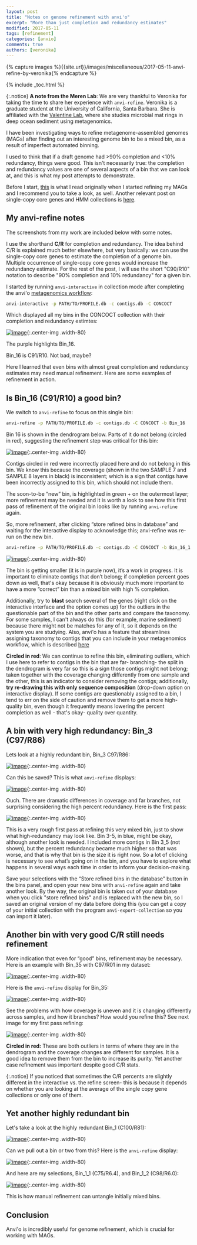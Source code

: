 ```yaml
---
layout: post
title: "Notes on genome refinement with anvi'o"
excerpt: "More than just completion and redundancy estimates"
modified: 2017-05-11
tags: [refinement]
categories: [anvio]
comments: true
authors: [veronika]
---
```


{% capture images %}{{site.url}}/images/miscellaneous/2017-05-11-anvi-refine-by-veronika{% endcapture %}

{% include _toc.html %}

{:.notice}
**A note from the Meren Lab**: We are very thankful to Veronika for taking the time to share her experience with `anvi-refine`. Veronika is a graduate student at the University of California, Santa Barbara. She is affiliated with the [Valentine Lab](http://methane.geol.ucsb.edu/Home.html), where she studies microbial mat rings in deep ocean sediment using metagenomics.

I have been investigating ways to refine metagenome-assembled genomes (MAGs) after finding out an interesting genome bin to be a mixed bin, as a result of imperfect automated binning.

I used to think that if a draft genome had >90% completion and <10% redundancy, things were good. This isn't necessarily true: the completion and redundancy values are one of several aspects of a bin that we can look at, and this is what my post attempts to demonstrate. 

Before I start, [this](http://merenlab.org/2015/05/11/anvi-refine/) is what I read originally when I started refining my MAGs and I recommend you to take a look, as well. Another relevant post on single-copy core genes and HMM collections is [here](http://merenlab.org/2016/05/21/archaeal-single-copy-genes/).
 
## My anvi-refine notes

The screenshots from my work are included below with some notes.

I use the shorthand **C/R** for completion and redundancy. The idea behind C/R is explained much better elsewhere, but very basically: we can use the single-copy core genes to estimate the completion of a genome bin. Multiple occurrence of single-copy core genes would increase the redundancy estimate. For the rest of the post, I will use the short "C90/R10" notation to describe "90% completion and 10% redundancy" for a given bin. 
  
I started by running `anvi-interactive` in collection mode after completing the anvi'o [metagenomics workflow](http://merenlab.org/2016/06/22/anvio-tutorial-v2/):


``` bash
anvi-interactive -p PATH/TO/PROFILE.db -c contigs.db -C CONCOCT
```

Which displayed all my bins in the CONCOCT collection with their completion and redundancy estimtes:

[![image]({{images}}/Image_1.png)]({{images}}/Image_1.png){:.center-img .width-80}

The purple highlights Bin_16.
Bin_16 is C91/R10. Not bad, maybe?

Here I learned that even bins with almost great completion and redundancy estimates may need manual refinement. Here are some examples of refinement in action.
## Is Bin_16 (C91/R10) a good bin?

We switch to `anvi-refine` to focus on this single bin:

``` bash
anvi-refine -p PATH/TO/PROFILE.db -c contigs.db -C CONCOCT -b Bin_16
```

Bin 16 is shown in the dendrogram below. Parts of it do not belong (circled  in red), suggesting the refinement step was critical for this bin:[![image]({{images}}/Image_2.png)]({{images}}/Image_2.png){:.center-img .width-80}

Contigs circled in red were incorrectly placed here and do not belong in this bin.  We know this because the coverage (shown in the two SAMPLE 7 and SAMPLE 8 layers in black) is inconsistent; which is a sign that contigs have been incorrectly assigned to this bin, which should not include them. 
The soon-to-be “new” bin, is highlighted in green + on the outermost layer; more refinement may be needed and it is worth a look to see how this first pass of refinement of the original bin looks like by running `anvi-refine` again.

So, more refinement, after clicking “store refined bins in database” and waiting for the interactive display to acknowledge this; anvi-refine was re-run on the new bin.

``` bash
anvi-refine -p PATH/TO/PROFILE.db -c contigs.db -C CONCOCT -b Bin_16_1
```

[![image]({{images}}/Image_3.png)]({{images}}/Image_3.png){:.center-img .width-80}

The bin is getting smaller (it is in purple now), it’s a work in progress. It is important to eliminate contigs that don’t belong; if completion percent goes down as well, that's okay because it is obviously much more important to have a more “correct” bin than a mixed bin with high % completion.  
Additionally, try to **blast** search several of the genes (right click on the interactive interface and the option comes up) for the outliers in the questionable part of the bin and the other parts and compare the taxonomy.  For some samples, I can't always do this (for example, marine sediment) because there might not be matches for any of it, so it depends on the system you are studying. Also, anvi'o has a feature that streamlines assigning taxonomy to contigs that you can include in your metagenomics workflow, which is described [here](http://merenlab.org/2016/06/18/importing-taxonomy/)

**Circled in red**: We can continue to refine this bin, eliminating outliers, which I use here to refer to contigs in the bin that are far- branching- the split in the dendrogram is very far so this is a sign those contigs might not belong; taken together with the coverage changing differently from one sample and the other, this is an indicator to consider removing the contigs; additionally, **try re-drawing this with only sequence composition** (drop-down option on interactive display).  If some contigs are questionably assigned to a bin, I tend to err on the side of caution and remove them to get a more high-quality bin, even though it frequently means lowering the percent completion as well - that's okay- quality over quantity. 

  
## A bin with very high redundancy: Bin_3 (C97/R86)

Lets look at a highly redundant bin, Bin_3 C97/R86: [![image]({{images}}/Image_4.png)]({{images}}/Image_4.png){:.center-img .width-80}

Can this be saved? This is what `anvi-refine` displays:

[![image]({{images}}/Image_5.png)]({{images}}/Image_5.png){:.center-img .width-80}

Ouch. There are dramatic differences in coverage and far branches, not surprising considering the high percent redundancy. Here is the first pass:[![image]({{images}}/Image_6.png)]({{images}}/Image_6.png){:.center-img .width-80}
This is a very rough first pass at refining this very mixed bin, just to show what high-redundancy may look like. Bin 3-5, in blue, might be okay, although another look is needed.  I included more contigs in Bin 3_5 (not shown), but the percent redundancy became much higher so that was worse, and that is why that bin is the size it is right now.  So a lot of clicking is necessary to see what’s going on in the bin, and you have to explore what happens in several ways each time in order to inform your decision-making.

Save your selections with the “Store refined bins in the database” button in the bins panel, and open your new bins with `anvi-refine` again and take another look. By the way, the original bin is taken out of your database when you click "store refined bins" and is replaced with the new bin, so I saved an original version of my data before doing this (you can get a copy of your initial collection with the program `anvi-export-collection` so you can import it later).## Another bin with very good C/R still needs refinement

More indication that even for “good” bins, refinement may be necessary. Here is an example with Bin_35 with C97/R01 in my dataset:

[![image]({{images}}/Image_7.png)]({{images}}/Image_7.png){:.center-img .width-80}

Here is the `anvi-refine` display for Bin_35:

[![image]({{images}}/Image_8.png)]({{images}}/Image_8.png){:.center-img .width-80}

See the problems with how coverage is uneven and it is changing differently across samples, and how it branches? How would you refine this? See next image for my first pass refining: [![image]({{images}}/Image_9.png)]({{images}}/Image_9.png){:.center-img .width-80}

**Circled in red:** These are both outliers in terms of where they are in the dendrogram and the coverage changes are different for samples. It is a good idea to remove them from the bin to increase its purity. Yet another case refinement was important despite good C/R stats.{:.notice}If you noticed that sometimes the C/R percents are slightly different in the interactive vs. the refine screen- this is because it depends on whether you are looking at the average of the single copy gene collections or only one of them.


## Yet another highly redundant bin 

Let's take a look at the highly redundant Bin_1 (C100/R81):[![image]({{images}}/Image_10.png)]({{images}}/Image_10.png){:.center-img .width-80}

Can we pull out a bin or two from this? Here is the `anvi-refine` display:

[![image]({{images}}/Image_11.png)]({{images}}/Image_11.png){:.center-img .width-80}

And here are my selections, Bin_1_1 (C75/R6.4), and Bin_1_2 (C98/R6.0):

[![image]({{images}}/Image_12.png)]({{images}}/Image_12.png){:.center-img .width-80}
This is how manual refinement can untangle initially mixed bins.## Conclusion

Anvi'o is incredibly useful for genome refinement, which is crucial for working with MAGs. 
